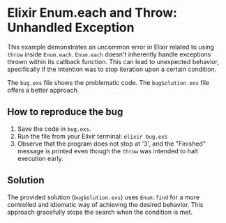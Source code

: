 # Elixir Enum.each and Throw: Unhandled Exception

This example demonstrates an uncommon error in Elixir related to using `throw` inside `Enum.each`.  `Enum.each` doesn't inherently handle exceptions thrown within its callback function.  This can lead to unexpected behavior, specifically if the intention was to stop iteration upon a certain condition. 

The `bug.exs` file shows the problematic code. The `bugSolution.exs` file offers a better approach.

## How to reproduce the bug

1. Save the code in `bug.exs`.
2. Run the file from your Elixir terminal: `elixir bug.exs`
3. Observe that the program does not stop at '3', and the "Finished" message is printed even though the `throw` was intended to halt execution early.

## Solution

The provided solution (`bugSolution.exs`) uses `Enum.find` for a more controlled and idiomatic way of achieving the desired behavior. This approach gracefully stops the search when the condition is met.